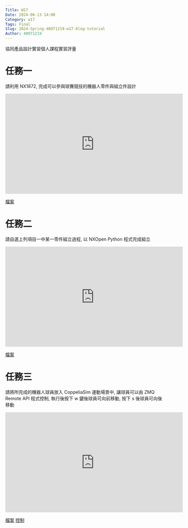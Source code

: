 ```yaml
---
Title: W17 
Date: 2024-06-13 14:00
Category: w17 
Tags: Final
Slug: 2024-Spring-40971219-w17-blog-tutorial
Author: 40971219
---
```


協同產品設計實習個人課程實習評量

<!-- PELICAN_END_SUMMARY -->

# 任務一

請利用 NX1872, 完成可以參與球賽競技的機器人零件與組立件設計

<iframe width="560" height="315" src="https://www.youtube.com/embed/Bvl779PR9Nc?si=SpkiaECU9aXYA1f-" title="YouTube video player" frameborder="0" allow="accelerometer; autoplay; clipboard-write; encrypted-media; gyroscope; picture-in-picture; web-share" referrerpolicy="strict-origin-when-cross-origin" allowfullscreen></iframe>

[檔案](https://nfuedu-my.sharepoint.com/:f:/g/personal/40971219_nfu_edu_tw/Eq8687BhW5NMk6Q3-WrTQz0BObum7qyS9Q6tKl0GE7O8vA)

# 任務二

請自選上列項目一中某一零件組立過程, 以 NXOpen Python 程式完成組立

<iframe width="560" height="315" src="https://www.youtube.com/embed/m88rs628K3U?si=wACZD7i96HIYkwQo" title="YouTube video player" frameborder="0" allow="accelerometer; autoplay; clipboard-write; encrypted-media; gyroscope; picture-in-picture; web-share" referrerpolicy="strict-origin-when-cross-origin" allowfullscreen></iframe>

[檔案](https://github.com/40971219/cd2024/blob/main/downloads/w17.txt)


# 任務三

請將所完成的機器人球員放入 CoppeliaSim 運動場景中, 讓球員可以由 ZMQ Remote API 程式控制, 執行後按下 w 鍵後球員可向前移動, 按下 s 後球員可向後移動

<iframe width="560" height="315" src="https://www.youtube.com/embed/6hJjyrqgBp0?si=_l1hRxALAbGo_B2S" title="YouTube video player" frameborder="0" allow="accelerometer; autoplay; clipboard-write; encrypted-media; gyroscope; picture-in-picture; web-share" referrerpolicy="strict-origin-when-cross-origin" allowfullscreen></iframe>

[檔案](https://github.com/40971219/cd2024/blob/main/downloads/w17.ttt)
[控制](https://github.com/40971219/cd2024/blob/main/downloads/19.txt)